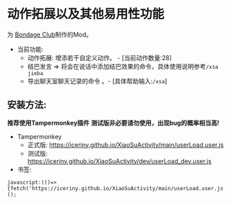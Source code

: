 # 动作拓展以及其他易用性功能
为 [Bondage Club](https://www.bondageprojects.elementfx.com/)制作的Mod。

- 当前功能:
  - 动作拓展: 增添若干自定义动作。 - [当前动作数量:28]
  - 结巴发言 => 将会在说话中添加结巴效果的命令，具体使用说明参考`/xsa jieba`
  - 导出聊天室聊天记录的命令 。- [具体帮助输入:`/xsa`]



## 安装方法:
**推荐使用Tampermonkey插件**
**测试版非必要请勿使用，出现bug的概率相当高!**

- Tampermonkey
  - 正式版: https://iceriny.github.io/XiaoSuActivity/main/userLoad.user.js
  - 测试版: https://iceriny.github.io/XiaoSuActivity/dev/userLoad_dev.user.js
- 书签:
```code
javascript:(()=>{fetch('https://iceriny.github.io/XiaoSuActivity/main/userLoad.user.js').then(r=>r.text()).then(r=>eval(r));})();
```
